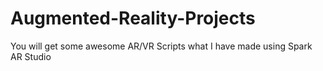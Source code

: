# Augmented-Reality-Projects
You will get some awesome AR/VR Scripts what I have made using Spark AR Studio
